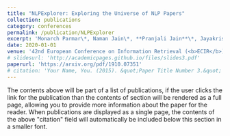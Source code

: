 ```yaml
---
title: "NLPExplorer: Exploring the Universe of NLP Papers"
collection: publications
category: conferences
permalink: /publication/NLPExplorer
excerpt: 'Monarch Parmar\*, Naman Jain\*, **Pranjali Jain**\*, Jayakrishna Sahit\*, Soham Pachpande\*, Shruti Singh, Mayank Singh. '
date: 2020-01-01
venue: '42nd European Conference on Information Retrieval (<b>ECIR</b>)'
# slidesurl: 'http://academicpages.github.io/files/slides3.pdf'
paperurl: 'https://arxiv.org/pdf/1910.07351'
# citation: 'Your Name, You. (2015). &quot;Paper Title Number 3.&quot; <i>Journal 1</i>. 1(3).'
---
```


The contents above will be part of a list of publications, if the user clicks the link for the publication than the contents of section will be rendered as a full page, allowing you to provide more information about the paper for the reader. When publications are displayed as a single page, the contents of the above "citation" field will automatically be included below this section in a smaller font.